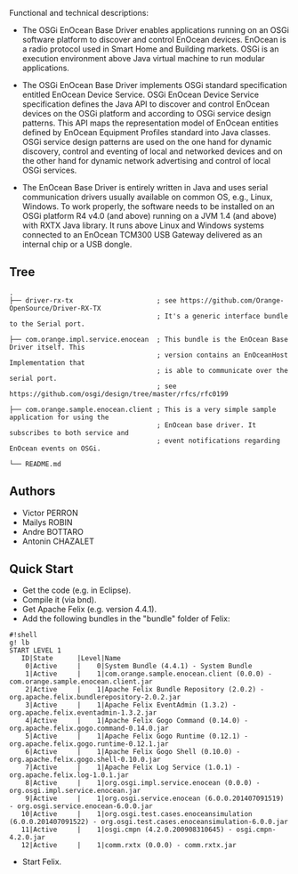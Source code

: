 Functional and technical descriptions:

- The OSGi EnOcean Base Driver enables applications running on an OSGi software platform to discover and control EnOcean devices. EnOcean is a radio protocol used in Smart Home and Building markets. OSGi is an execution environment above Java virtual machine to run modular applications.

- The OSGi EnOcean Base Driver implements OSGi standard specification entitled EnOcean Device Service. OSGi EnOcean Device Service specification defines the Java API to discover and control EnOcean devices on the OSGi platform and according to OSGi service design patterns. This API maps the representation model of EnOcean entities defined by EnOcean Equipment Profiles standard into Java classes. OSGi service design patterns are used on the one hand for dynamic discovery, control and eventing of local and networked devices and on the other hand for dynamic network advertising and control of local OSGi services.

- The EnOcean Base Driver is entirely written in Java and uses serial communication drivers usually available on common OS, e.g., Linux, Windows. To work properly, the software needs to be installed on an OSGi platform R4 v4.0 (and above) running on a JVM 1.4 (and above) with RXTX Java library. It runs above Linux and Windows systems connected to an EnOcean TCM300 USB Gateway delivered as an internal chip or a USB dongle.


Tree
----

    .
    ├── driver-rx-tx                     ; see https://github.com/Orange-OpenSource/Driver-RX-TX
                                         ; It's a generic interface bundle to the Serial port.
 
    ├── com.orange.impl.service.enocean  ; This bundle is the EnOcean Base Driver itself. This 
                                         ; version contains an EnOceanHost Implementation that 
                                         ; is able to communicate over the serial port.
                                         ; see https://github.com/osgi/design/tree/master/rfcs/rfc0199
 
    ├── com.orange.sample.enocean.client ; This is a very simple sample application for using the 
                                         ; EnOcean base driver. It subscribes to both service and 
                                         ; event notifications regarding EnOcean events on OSGi.

    └── README.md


Authors
-------
- Victor PERRON
- Mailys ROBIN
- Andre BOTTARO
- Antonin CHAZALET


Quick Start
-----------
* Get the code (e.g. in Eclipse).
* Compile it (via bnd).
* Get Apache Felix (e.g. version 4.4.1).
* Add the following bundles in the "bundle" folder of Felix:


```
#!shell
g! lb
START LEVEL 1
   ID|State      |Level|Name
    0|Active     |    0|System Bundle (4.4.1) - System Bundle
    1|Active     |    1|com.orange.sample.enocean.client (0.0.0) - com.orange.sample.enocean.client.jar
    2|Active     |    1|Apache Felix Bundle Repository (2.0.2) - org.apache.felix.bundlerepository-2.0.2.jar
    3|Active     |    1|Apache Felix EventAdmin (1.3.2) - org.apache.felix.eventadmin-1.3.2.jar
    4|Active     |    1|Apache Felix Gogo Command (0.14.0) - org.apache.felix.gogo.command-0.14.0.jar
    5|Active     |    1|Apache Felix Gogo Runtime (0.12.1) - org.apache.felix.gogo.runtime-0.12.1.jar
    6|Active     |    1|Apache Felix Gogo Shell (0.10.0) - org.apache.felix.gogo.shell-0.10.0.jar
    7|Active     |    1|Apache Felix Log Service (1.0.1) - org.apache.felix.log-1.0.1.jar
    8|Active     |    1|org.osgi.impl.service.enocean (0.0.0) - org.osgi.impl.service.enocean.jar
    9|Active     |    1|org.osgi.service.enocean (6.0.0.201407091519) - org.osgi.service.enocean-6.0.0.jar
   10|Active     |    1|org.osgi.test.cases.enoceansimulation (6.0.0.201407091522) - org.osgi.test.cases.enoceansimulation-6.0.0.jar
   11|Active     |    1|osgi.cmpn (4.2.0.200908310645) - osgi.cmpn-4.2.0.jar
   12|Active     |    1|comm.rxtx (0.0.0) - comm.rxtx.jar

```
* Start Felix.
